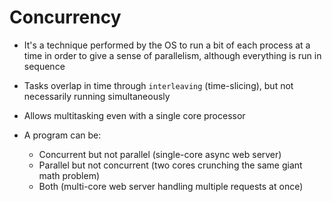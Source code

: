# Concurrency

- It's a technique performed by the OS to run a bit of each process at a time in order to give a sense of parallelism, although everything is run in sequence
- Tasks overlap in time through `interleaving` (time-slicing), but not necessarily running simultaneously
- Allows multitasking even with a single core processor

- A program can be:
  - Concurrent but not parallel (single-core async web server)
  - Parallel but not concurrent (two cores crunching the same giant math problem)
  - Both (multi-core web server handling multiple requests at once)
